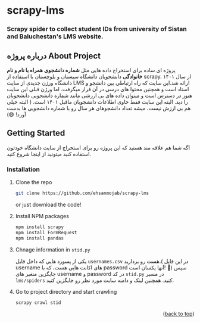 # scrapy-lms
<h3>Scrapy spider to collect student IDs from university of Sistan and Baluchestan's LMS website.</h3>
<!-- Improved compatibility of back to top link: See: https://github.com/othneildrew/Best-README-Template/pull/73 -->
<a name="readme-top"></a>

<!-- ABOUT THE PROJECT -->
## درباره پروژه      About Project



پروژه ای ساده برای استخراج داده هایی مثل <b>شماره دانشجوی</b> <b> همراه با نام و نام خانوادگی</b> دانشجویان دانشگاه سیستان و بلوچستان با استفاده از scrapy.
از سال ۱۴۰۱ دانشگاه ورژن جدیدی از سایت LMS ارائه شد.این سایت که راه ارتباطی بین دانشجو و استاد است و همچنین محتوا های درسی در آن قرار میگرفت. اما ورژن قبلی این سایت هنوز در دسترس است و میتوان داده های بی ارزشی مانند شماره دانشجویی دانشجویان را دید. البته این سایت فقط حاوی اطلاعات دانشجویان ماقبل ۱۴۰۱ است. ( البته خیلی هم بی ارزش نیست، میشه تعداد دانشجوهای هر سال رو با شماره دانشجویی ها بدست آورد! 😄)



<!-- GETTING STARTED -->
## Getting Started

اگه شما هم علاقه مند هستید که این پروژه رو برای استحراج از سایت دانشگاه خودتون استفاده کنید میتونید از اینجا شروع کنید.


### Installation

1. Clone the repo
   ```sh
   git clone https://github.com/ehsanmojab/scrapy-lms
   ```
   or just download the code!
   
3. Install NPM packages
   ```sh
   npm install scrapy
   npm install FormRequest
   npm install pandas
   ```
4. Chnage information in `stid.py`

   یکی از پسورد هایي که داخل فایل `usernames.csv` هست رو بردارید.( در این فایل username های اکانت هایی هست، که با password آنها یکسان است! 😬)
 سپس جایگزین متغیر های username و password در کد `stid.py` در مسیر ‍`lms/spiders` کنید.
همچنین لینک و دامنه سایت مورد نظر رو جایگزین کنید.
6. Go to project directory and start crawling
   ```sh
   scrapy crawl stid
   ```


<p align="right">(<a href="#readme-top">back to top</a>)</p>

